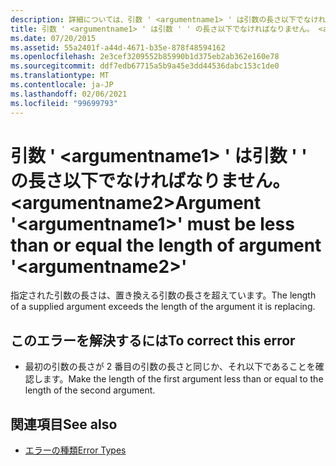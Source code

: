 ```yaml
---
description: 詳細については、引数 ' <argumentname1> ' は引数の長さ以下でなければなりません:<argumentname2>
title: 引数 ' <argumentname1> ' は引数 ' ' の長さ以下でなければなりません。 <argumentname2>
ms.date: 07/20/2015
ms.assetid: 55a2401f-a44d-4671-b35e-878f48594162
ms.openlocfilehash: 2e3cef3209552b85990b1d375eb2ab362e160e78
ms.sourcegitcommit: ddf7edb67715a5b9a45e3dd44536dabc153c1de0
ms.translationtype: MT
ms.contentlocale: ja-JP
ms.lasthandoff: 02/06/2021
ms.locfileid: "99699793"
---
```

# <a name="argument-argumentname1-must-be-less-than-or-equal-the-length-of-argument-argumentname2"></a><span data-ttu-id="c17b8-103">引数 ' \<argumentname1> ' は引数 ' ' の長さ以下でなければなりません。 \<argumentname2></span><span class="sxs-lookup"><span data-stu-id="c17b8-103">Argument '\<argumentname1>' must be less than or equal the length of argument '\<argumentname2>'</span></span>

<span data-ttu-id="c17b8-104">指定された引数の長さは、置き換える引数の長さを超えています。</span><span class="sxs-lookup"><span data-stu-id="c17b8-104">The length of a supplied argument exceeds the length of the argument it is replacing.</span></span>  
  
## <a name="to-correct-this-error"></a><span data-ttu-id="c17b8-105">このエラーを解決するには</span><span class="sxs-lookup"><span data-stu-id="c17b8-105">To correct this error</span></span>  
  
- <span data-ttu-id="c17b8-106">最初の引数の長さが 2 番目の引数の長さと同じか、それ以下であることを確認します。</span><span class="sxs-lookup"><span data-stu-id="c17b8-106">Make the length of the first argument less than or equal to the length of the second argument.</span></span>  
  
## <a name="see-also"></a><span data-ttu-id="c17b8-107">関連項目</span><span class="sxs-lookup"><span data-stu-id="c17b8-107">See also</span></span>

- [<span data-ttu-id="c17b8-108">エラーの種類</span><span class="sxs-lookup"><span data-stu-id="c17b8-108">Error Types</span></span>](../programming-guide/language-features/error-types.md)

